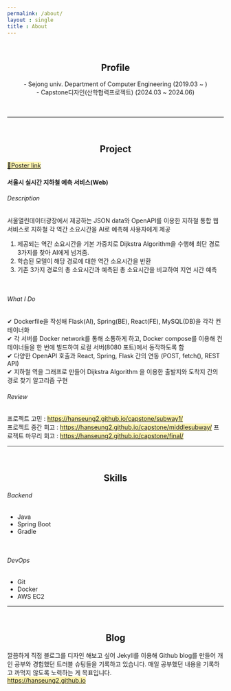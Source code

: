 ```yaml
---
permalink: /about/
layout : single
title : About
---
```



<br/>


## <center> Profile </center>


<center>- Sejong univ. Department of Computer Engineering (2019.03 ~ )</center>
<center>- Capstone디자인(산학협력프로젝트) (2024.03 ~ 2024.06)</center>
<br/><br/>
<hr/>

<br/>

## <center> Project </center>

[<span style="background-color:#fff5b1">🔔Poster link</span>](/assets/images/20240627/Capstone.jpg)
#### 서울시 실시간 지하철 예측 서비스(Web) 
###### Description
서울열린데이터광장에서 제공하는 JSON data와 OpenAPI를 이용한 지하철 통합 웹서비스로 지하철 각 역간 소요시간을 AI로 예측해 사용자에게 제공<br/>

1. 제공되는 역간 소요시간을 기본 가중치로 Dijkstra Algorithm을 수행해 최단 경로 3가지를 찾아 AI에게 넘겨줌. <br/>
2. 학습된 모델이 해당 경로에 대한 역간 소요시간을 반환 <br/>
3. 기존 3가지 경로의 총 소요시간과 예측된 총 소요시간을 비교하여 지연 시간 예측
<br/>

###### What I Do

✔ Dockerfile을 작성해 Flask(AI), Spring(BE), React(FE), MySQL(DB)을 각각 컨테이너화<br/>
✔ 각 서버를 Docker network를 통해 소통하게 하고, Docker compose를 이용해 컨테이너들을 한 번에 빌드하여 로컬 서버(8080 포트)에서 동작하도록 함<br/>
✔ 다양한 OpenAPI 호출과 React, Spring, Flask 간의 연동 (POST, fetch(), REST API) <br/>
✔ 지하철 역을 그래프로 만들어 Dijkstra Algorithm 을 이용한 출발지와 도착지 간의 경로 찾기 알고리즘 구현
<br/>

###### Review

프로젝트 고민 : [<span style="background-color:#fff5b1">https://hanseung2.github.io/capstone/subway1/</span>](https://hanseung2.github.io/capstone/subway1/)<br/>
프로젝트 중간 회고 : [<span style="background-color:#fff5b1">https://hanseung2.github.io/capstone/middlesubway/</span>](https://hanseung2.github.io/capstone/middlesubway/)
프로젝트 마무리 회고 : [<span style="background-color:#fff5b1">https://hanseung2.github.io/capstone/final/</span>](https://hanseung2.github.io/capstone/final/)

<hr/>
<br/>

## <center> Skills </center>
###### Backend
- Java
- Spring Boot
- Gradle
<br/>

###### DevOps
- Git
- Docker
- AWS EC2

<hr/>
<br/>

## <center> Blog </center>
깔끔하게 직접 블로그를 디자인 해보고 싶어 Jekyll를 이용해 Github blog를 만들어 개인 공부와 경험했던 트러블 슈팅들을 기록하고 있습니다. 매일 공부했던 내용을 기록하고 까먹지 않도록 노력하는 게 목표입니다.<br/>
[<span style="background-color:#fff5b1">https://hanseung2.github.io</span>](https://hanseung2.github.io/)